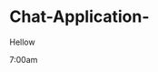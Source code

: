 # Chat-Application-
<html>
  <title></title>
<body>
  <div class="container">
    <p>Hellow</p>
    <span="time-right">7:00am</span>
 </div>


</body>
</html>

